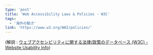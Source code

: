 ```yaml
---
type: 'post'
title: 'Web Accessibility Laws & Policies - W3C'
tags:
  - '海外の動き'
link: 'https://www.w3.org/WAI/policies/'
---
```

(解説 : [ウェブアクセシビリティに関する法律/政策のデータベース (W3C) - Website Usability Info](https://website-usability.info/2018/04/entry_180403.html))